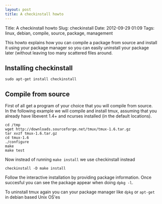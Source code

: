 ```yaml
---
layout: post
title: A checkinstall howto
---
```


Title:     A checkinstall howto
Slug:      checkinstall
Date:      2012-09-29 01:09
Tags:      linux, debian, compile, source, package, management

This howto explains how you can compile a package from source and install it
using your package manager so you can easily uninstall your package later 
(without leaving too many scattered files around.
<!-- more -->
## Installing checkinstall

    sudo apt-get install checkinstall


## Compile from source

First of all get a program of your choice that you will compile from source.
In the following example we will compile and install tmux, assuming that you
already have libevent 1.4+ and ncurses installed (in the default locations).

    cd /tmp
    wget http://downloads.sourceforge.net/tmux/tmux-1.6.tar.gz
    tar xvzf tmux-1.6.tar.gz
    cd tmux-1.6
    ./configure
    make
    make test

Now instead of running  `make install` we use checkinstall instead

    checkinstall -D make install

Follow the interactive installation by providing package information.
Once succesful you can see the package appear when doing `dpkg -l`.

To uninstall tmux again you can your package manager like `dpkg` or `apt-get`
in debian based Unix OS'es
